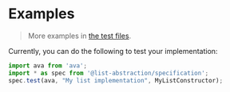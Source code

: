 # Examples

> More examples in [the test files](https://github.com/list-abstraction/specification/tree/main/test/src).

Currently, you can do the following to test your implementation:

```js
import ava from 'ava';
import * as spec from '@list-abstraction/specification';
spec.test(ava, "My list implementation", MyListConstructor);
```
